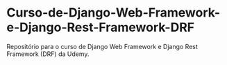 # Curso-de-Django-Web-Framework-e-Django-Rest-Framework-DRF
Repositório para o curso de Django Web Framework e Django Rest Framework (DRF) da Udemy.
